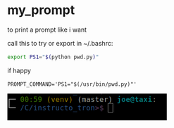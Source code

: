 # my_prompt
to print a prompt like i want

call this to try or export in ~/.bashrc:

```bash
export PS1="$(python pwd.py)"
```

if happy
```
PROMPT_COMMAND='PS1="$(/usr/bin/pwd.py)"'
```

![terminal](terminal.png)

